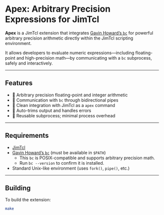 # Apex: Arbitrary Precision Expressions for JimTcl

**Apex** is a JimTcl extension that integrates [Gavin Howard’s `bc`](https://github.com/gavinhoward/bc) for powerful arbitrary precision arithmetic directly within the JimTcl scripting environment.

It allows developers to evaluate numeric expressions—including floating-point and high-precision math—by communicating with a `bc` subprocess, safely and interactively.

---

## Features

- 🔢 Arbitrary precision floating-point and integer arithmetic
- 📡 Communication with `bc` through bidirectional pipes
- 🧮 Clean integration with JimTcl as a `apex` command
- 🧼 Auto-trims output and handles errors
- 🧰 Reusable subprocess; minimal process overhead

---

## Requirements

- [JimTcl](http://jim.tcl.tk/)
- [Gavin Howard’s `bc`](https://github.com/gavinhoward/bc) (must be available in `$PATH`)
  - This `bc` is POSIX-compatible and supports arbitrary precision math.
  - Run `bc --version` to confirm it is installed.
- Standard Unix-like environment (uses `fork()`, `pipe()`, etc.)

---

## Building

To build the extension:

```sh
make
